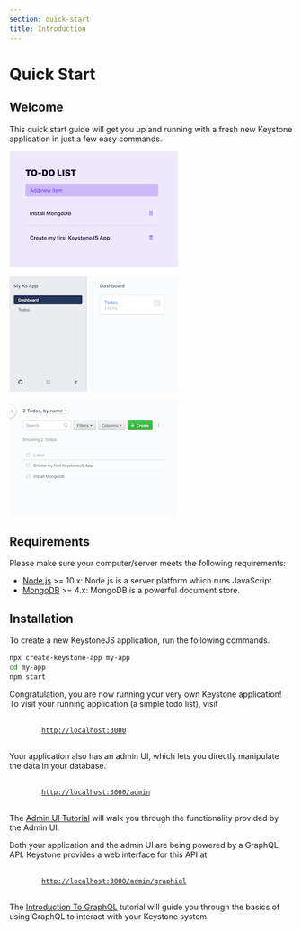 ```yaml
---
section: quick-start
title: Introduction
---
```


# Quick Start

## Welcome

This quick start guide will get you up and running with a fresh new Keystone application in just a few easy commands.

[![Screenshot of the final Todo app](./img/todo-thumb.png)](https://raw.githubusercontent.com/keystonejs/keystone-5/master/docs/quick-start/img/todo.png)

[![Screenshot of KeystoneJS Admin Dashboard](./img/admin-dashboard-thumb.png)](https://raw.githubusercontent.com/keystonejs/keystone-5/master/docs/quick-start/img/admin-dashboard.png)

[![Screenshot of KeystoneJS Admin Todo List](./img/admin-list-thumb.png)](https://raw.githubusercontent.com/keystonejs/keystone-5/master/docs/quick-start/img/admin-list.png)

## Requirements

Please make sure your computer/server meets the following requirements:

- [Node.js](https://nodejs.org/) >= 10.x: Node.js is a server platform which runs JavaScript.
- [MongoDB](../quick-start/mongodb.md) >= 4.x: MongoDB is a powerful document store.

## Installation

To create a new KeystoneJS application, run the following commands.

```sh
npx create-keystone-app my-app
cd my-app
npm start
```

Congratulation, you are now running your very own Keystone application!
To visit your running application (a simple todo list), visit

<pre>
	<code>
		<a href="http://localhost:3000">http://localhost:3000</a>
	</code>
</pre>

Your application also has an admin UI, which lets you directly manipulate the data in your database.

<pre>
	<code>
		<a href="http://localhost:3000/admin/">http://localhost:3000/admin</a>
	</code>
</pre>

The [Admin UI Tutorial](../tutorials/admin-ui.md) will walk you through the functionality provided by the Admin UI.

Both your application and the admin UI are being powered by a GraphQL API.
Keystone provides a web interface for this API at

<pre>
	<code>
		<a href="http://localhost:3000/admin/graphiql">http://localhost:3000/admin/graphiql</a>
	</code>
</pre>

The [Introduction To GraphQL](../tutorials/intro-to-graphql.md) tutorial will guide you through the basics of using GraphQL to interact with your Keystone system.
